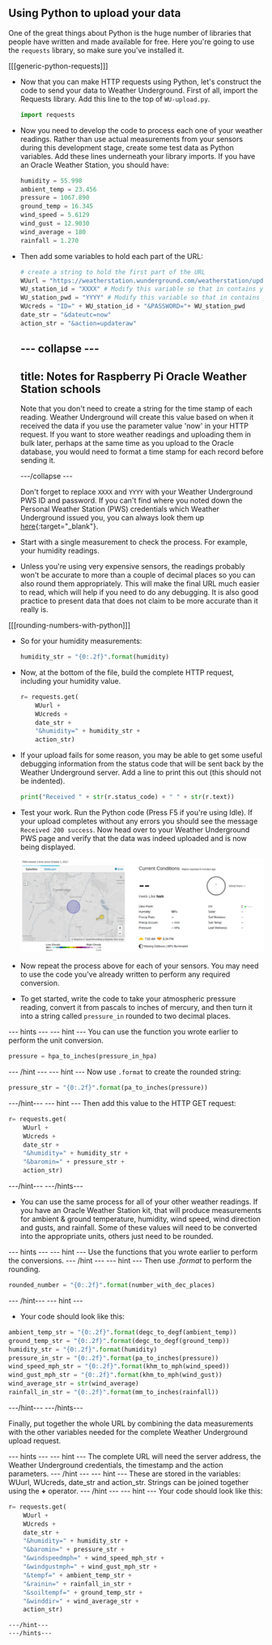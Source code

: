 ## Using Python to upload your data

One of the great things about Python is the huge number of libraries that people have written and made available for free. Here you're going to use the `requests` library, so make sure you've installed it.

[[[generic-python-requests]]]

- Now that you can make HTTP requests using Python, let's construct the code to send your data to Weather Underground. First of all, import the Requests library. Add this line to the top of `WU-upload.py`.

    ```python
    import requests
    ```

- Now you need to develop the code to process each one of your weather readings. Rather than use actual measurements from your sensors during this development stage, create some test data as Python variables. Add these lines underneath your library imports. If you have an Oracle Weather Station, you should have:

   ```python
   humidity = 55.998
   ambient_temp = 23.456
   pressure = 1067.890
   ground_temp = 16.345
   wind_speed = 5.6129
   wind_gust = 12.9030
   wind_average = 180
   rainfall = 1.270
   ```


 - Then add some variables to hold each part of the URL:

    ```python
    # create a string to hold the first part of the URL
    WUurl = "https://weatherstation.wunderground.com/weatherstation/updateweatherstation.php?"
    WU_station_id = "XXXX" # Modify this variable so that in contains your PWS Id
    WU_station_pwd = "YYYY" # Modify this variable so that in contains your Password
    WUcreds = "ID=" + WU_station_id + "&PASSWORD="+ WU_station_pwd
    date_str = "&dateutc=now"
    action_str = "&action=updateraw"

    ```
    --- collapse ---
    ---
    title: Notes for Raspberry Pi Oracle Weather Station schools
    ---
    Note that you don't need to create a string for the time stamp of each reading. Weather Underground will create this value based on when it received the data if you use the parameter value 'now' in your HTTP request. If you want to store weather readings and uploading them in bulk later, perhaps at the same time as you upload to the Oracle database,  you would need to format a time stamp for each record before sending it.

    ---/collapse ---

    Don't forget to replace ```XXXX``` and ```YYYY``` with your Weather Underground PWS ID and password.  If you can't find where you noted down the Personal Weather Station (PWS) credentials which Weather Underground issued you, you can always look them up [here](https://www.wunderground.com/personal-weather-station/mypws){:target="_blank"}.

- Start with a single measurement to check the process. For example, your humidity readings.

 - Unless you're using very expensive sensors, the readings probably won't be accurate to more than a couple of decimal places so you can also round them appropriately. This will make the final URL much easier to read, which will help if you need to do any debugging. It is also good practice to present data that does not claim to be more accurate than it really is.

[[[rounding-numbers-with-python]]]

- So for your humidity measurements:

    ```python
    humidity_str = "{0:.2f}".format(humidity)
    ```

 - Now, at the bottom of the file, build the complete HTTP request, including your humidity value.

    ```python
    r= requests.get(
        WUurl +
        WUcreds +
        date_str +
        "&humidity=" + humidity_str +
        action_str)
    ```

 - If your upload fails for some reason, you may be able to get some useful debugging information from the status code that will be sent back by the Weather Underground server. Add a line to print this out (this should not be indented).

    ```python
    print("Received " + str(r.status_code) + " " + str(r.text))
    ```

- Test your work. Run the Python code (Press F5 if you're using Idle). If your upload completes without any errors you should see the message `Received 200 success`. Now head over to your Weather Underground PWS page and verify that the data was indeed uploaded and is now being displayed.

    ![](images/image5.png)

- Now repeat the process above for each of your sensors. You may need to use the code you've already written to perform any required conversion.

- To get started, write the code to take your atmospheric pressure reading, convert it from pascals to inches of mercury, and then turn it into a string called `pressure_in` rounded to two decimal places.

--- hints ---
--- hint ---
You can use the function you wrote earlier to perform the unit conversion.
```python
pressure = hpa_to_inches(pressure_in_hpa)
```
--- /hint ---
--- hint ---
Now use `.format` to create the rounded string:
```python
pressure_str = "{0:.2f}".format(pa_to_inches(pressure))
```
---/hint---
--- hint ---
Then add this value to the HTTP GET request:
```python
r= requests.get(
    WUurl +
    WUcreds +
    date_str +
    "&humidity=" + humidity_str +
    "&baromin=" + pressure_str +
    action_str)
```
---/hint---
---/hints---

- You can use the same process for all of your other weather readings. If you have an Oracle Weather Station kit, that will produce measurements for ambient & ground temperature, humidity, wind speed, wind direction and gusts, and rainfall. Some of these values will need to be converted into the appropriate units, others just need to be rounded.

--- hints ---
--- hint ---
Use the functions that you wrote earlier to perform the conversions.
--- /hint ---
--- hint ---
Then use *.format* to perform the rounding.
```python
rounded_number = "{0:.2f}".format(number_with_dec_places)
```
--- /hint---
--- hint ---
- Your code should look like this:
```python
ambient_temp_str = "{0:.2f}".format(degc_to_degf(ambient_temp))
ground_temp_str = "{0:.2f}".format(degc_to_degf(ground_temp))
humidity_str = "{0:.2f}".format(humidity)
pressure_in_str = "{0:.2f}".format(pa_to_inches(pressure))
wind_speed_mph_str = "{0:.2f}".format(khm_to_mph(wind_speed))
wind_gust_mph_str = "{0:.2f}".format(khm_to_mph(wind_gust))
wind_average_str = str(wind_average)
rainfall_in_str = "{0:.2f}".format(mm_to_inches(rainfall))
```
---/hint---
---/hints---

Finally, put together the whole URL by combining the data measurements with the other variables needed for the complete Weather Underground upload request.  

--- hints ---
--- hint ---
The complete URL will need the server address, the Weather Underground credentials, the timestamp and the action parameters.
--- /hint ---
--- hint ---
These are stored in the variables: WUurl, WUcreds, date_str and action_str. Strings can be joined together using the **+** operator.
--- /hint ---
--- hint ---
Your code should look like this:
```python
r= requests.get(
    WUurl +
    WUcreds +
    date_str +
    "&humidity=" + humidity_str +
    "&baromin=" + pressure_str +
    "&windspeedmph=" + wind_speed_mph_str +
    "&windgustmph=" + wind_gust_mph_str +
    "&tempf=" + ambient_temp_str +
    "&rainin=" + rainfall_in_str +
    "&soiltempf=" + ground_temp_str +
    "&winddir=" + wind_average_str +
    action_str)
```
    ---/hint---
    ---/hints---
